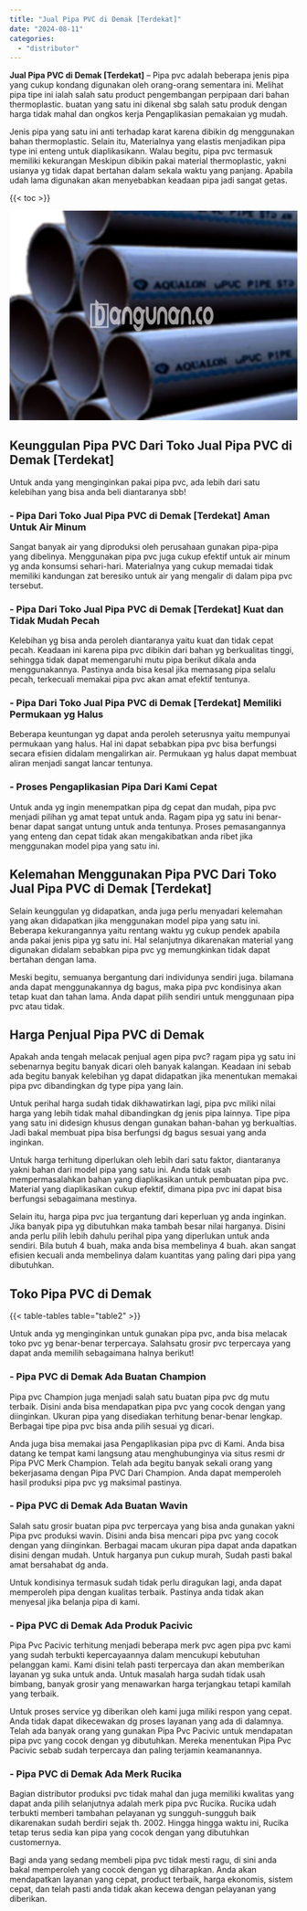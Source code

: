 ```yaml
---
title: "Jual Pipa PVC di Demak [Terdekat]"
date: "2024-08-11"
categories: 
  - "distributor"
---
```


**Jual Pipa PVC di Demak \[Terdekat\]** – Pipa pvc adalah beberapa jenis pipa yang cukup kondang digunakan oleh orang-orang sementara ini. Melihat pipa tipe ini ialah salah satu product pengembangan perpipaan dari bahan thermoplastic. buatan yang satu ini dikenal sbg salah satu produk dengan harga tidak mahal dan ongkos kerja Pengaplikasian pemakaian yg mudah.

Jenis pipa yang satu ini anti terhadap karat karena dibikin dg menggunakan bahan thermoplastic. Selain itu, Materialnya yang elastis menjadikan pipa type ini enteng untuk diaplikasikann. Walau begitu, pipa pvc termasuk memiliki kekurangan Meskipun dibikin pakai material thermoplastic, yakni usianya yg tidak dapat bertahan dalam sekala waktu yang panjang. Apabila udah lama digunakan akan menyebabkan keadaan pipa jadi sangat getas.

{{< toc >}}

![Jual Pipa PVC di Demak [Terdekat]](/images/jaul-pipa-pvc-57.png)

## Keunggulan Pipa PVC Dari Toko Jual Pipa PVC di Demak \[Terdekat\]

Untuk anda yang menginginkan pakai pipa pvc, ada lebih dari satu kelebihan yang bisa anda beli diantaranya sbb!

### \- Pipa Dari Toko Jual Pipa PVC di Demak \[Terdekat\] Aman Untuk Air Minum

Sangat banyak air yang diproduksi oleh perusahaan gunakan pipa-pipa yang dibelinya. Menggunakan pipa pvc juga cukup efektif untuk air minum yg anda konsumsi sehari-hari. Materialnya yang cukup memadai tidak memiliki kandungan zat beresiko untuk air yang mengalir di dalam pipa pvc tersebut.

### \- Pipa Dari Toko Jual Pipa PVC di Demak \[Terdekat\] Kuat dan Tidak Mudah Pecah

Kelebihan yg bisa anda peroleh diantaranya yaitu kuat dan tidak cepat pecah. Keadaan ini karena pipa pvc dibikin dari bahan yg berkualitas tinggi, sehingga tidak dapat memengaruhi mutu pipa berikut dikala anda menggunakannya. Pastinya anda bisa kesal jika memasang pipa selalu pecah, terkecuali memakai pipa pvc akan amat efektif tentunya.

### \- Pipa Dari Toko Jual Pipa PVC di Demak \[Terdekat\] Memiliki Permukaan yg Halus

Beberapa keuntungan yg dapat anda peroleh seterusnya yaitu mempunyai permukaan yang halus. Hal ini dapat sebabkan pipa pvc bisa berfungsi secara efisien didalam mengalirkan air. Permukaan yg halus dapat membuat aliran menjadi sangat lancar tentunya.

### \- Proses Pengaplikasian Pipa Dari Kami Cepat

Untuk anda yg ingin menempatkan pipa dg cepat dan mudah, pipa pvc menjadi pilihan yg amat tepat untuk anda. Ragam pipa yg satu ini benar-benar dapat sangat untung untuk anda tentunya. Proses pemasangannya yang enteng dan cepat tidak akan mengakibatkan anda ribet jika menggunakan model pipa yang satu ini.

## Kelemahan Menggunakan Pipa PVC Dari Toko Jual Pipa PVC di Demak \[Terdekat\]

Selain keunggulan yg didapatkan, anda juga perlu menyadari kelemahan yang akan didapatkan jika menggunakan model pipa yang satu ini. Beberapa kekurangannya yaitu rentang waktu yg cukup pendek apabila anda pakai jenis pipa yg satu ini. Hal selanjutnya dikarenakan material yang digunakan didalam sebabkan pipa pvc yg memungkinkan tidak dapat bertahan dengan lama.

Meski begitu, semuanya bergantung dari individunya sendiri juga. bilamana anda dapat menggunakannya dg bagus, maka pipa pvc kondisinya akan tetap kuat dan tahan lama. Anda dapat pilih sendiri untuk menggunaan pipa pvc atau tidak.

## Harga Penjual Pipa PVC di Demak

Apakah anda tengah melacak penjual agen pipa pvc? ragam pipa yg satu ini sebenarnya begitu banyak dicari oleh banyak kalangan. Keadaan ini sebab ada begitu banyak kelebihan yg dapat didapatkan jika menentukan memakai pipa pvc dibandingkan dg type pipa yang lain.

Untuk perihal harga sudah tidak dikhawatirkan lagi, pipa pvc miliki nilai harga yang lebih tidak mahal dibandingkan dg jenis pipa lainnya. Tipe pipa yang satu ini didesign khusus dengan gunakan bahan-bahan yg berkualtias. Jadi bakal membuat pipa bisa berfungsi dg bagus sesuai yang anda inginkan.

Untuk harga terhitung diperlukan oleh lebih dari satu faktor, diantaranya yakni bahan dari model pipa yang satu ini. Anda tidak usah mempermasalahkan bahan yang diaplikasikan untuk pembuatan pipa pvc. Material yang diaplikasikan cukup efektif, dimana pipa pvc ini dapat bisa berfungsi sebagaimana mestinya.

Selain itu, harga pipa pvc jua tergantung dari keperluan yg anda inginkan. Jika banyak pipa yg dibutuhkan maka tambah besar nilai harganya. Disini anda perlu pilih lebih dahulu perihal pipa yang diperlukan untuk anda sendiri. Bila butuh 4 buah, maka anda bisa membelinya 4 buah. akan sangat efisien kecuali anda membelinya dalam kuantitas yang paling dari pipa yang dibutuhkan.

## Toko Pipa PVC di Demak

{{< table-tables table="table2" >}}

Untuk anda yg menginginkan untuk gunakan pipa pvc, anda bisa melacak toko pvc yg benar-benar terpercaya. Salahsatu grosir pvc terpercaya yang dapat anda memilih sebagaimana halnya berikut!

### \- Pipa PVC di Demak Ada Buatan Champion

Pipa pvc Champion juga menjadi salah satu buatan pipa pvc dg mutu terbaik. Disini anda bisa mendapatkan pipa pvc yang cocok dengan yang diinginkan. Ukuran pipa yang disediakan terhitung benar-benar lengkap. Berbagai tipe pipa pvc bisa anda pilih sesuai yg dicari.

Anda juga bisa memakai jasa Pengaplikasian pipa pvc di Kami. Anda bisa datang ke tempat kami langsung atau menghubunginya via situs resmi dr Pipa PVC Merk Champion. Telah ada begitu banyak sekali orang yang bekerjasama dengan Pipa PVC Dari Champion. Anda dapat memperoleh hasil produksi pipa pvc yg maksimal pastinya.

### \- Pipa PVC di Demak Ada Buatan Wavin

Salah satu grosir buatan pipa pvc terpercaya yang bisa anda gunakan yakni Pipa pvc produksi wavin. Disini anda bisa mencari pipa pvc yang cocok dengan yang diinginkan. Berbagai macam ukuran pipa dapat anda dapatkan disini dengan mudah. Untuk harganya pun cukup murah, Sudah pasti bakal amat bersahabat dg anda.

Untuk kondisinya termasuk sudah tidak perlu diragukan lagi, anda dapat memperoleh pipa dengan kualitas terbaik. Pastinya anda tidak akan menyesal jika belanja pipa di kami.

### \- Pipa PVC di Demak Ada Produk Pacivic

Pipa Pvc Pacivic terhitung menjadi beberapa merk pvc agen pipa pvc kami yang sudah terbukti kepercayaannya dalam mencukupi kebutuhan pelanggan kami. Kami disini telah pasti terpercaya dan akan memberikan layanan yg suka untuk anda. Untuk masalah harga sudah tidak usah bimbang, banyak grosir yang menawarkan harga terjangkau tetapi kamilah yang terbaik.

Untuk proses service yg diberikan oleh kami juga miliki respon yang cepat. Anda tidak dapat dikecewakan dg proses layanan yang ada di dalamnya. Telah ada banyak orang yang gunakan Pipa Pvc Pacivic untuk mendapatan pipa pvc yang cocok dengan yg dibutuhkan. Mereka menentukan Pipa Pvc Pacivic sebab sudah terpercaya dan paling terjamin keamanannya.

### \- Pipa PVC di Demak Ada Merk Rucika

Bagian distributor produksi pvc tidak mahal dan juga memiliki kwalitas yang dapat anda pilih selanjutnya adalah merk pipa pvc Rucika. Rucika udah terbukti memberi tambahan pelayanan yg sungguh-sungguh baik dikarenakan sudah berdiri sejak th. 2002. Hingga hingga waktu ini, Rucika tetap terus sedia kan pipa yang cocok dengan yang dibutuhkan customernya.

Bagi anda yang sedang membeli pipa pvc tidak mesti ragu, di sini anda bakal memperoleh yang cocok dengan yg diharapkan. Anda akan mendapatkan layanan yang cepat, product terbaik, harga ekonomis, sistem cepat, dan telah pasti anda tidak akan kecewa dengan pelayanan yang diberikan.
